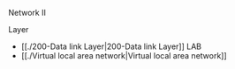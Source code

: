 Network II

Layer
- [[./200-Data link Layer|200-Data link Layer]]
LAB
- [[./Virtual local area network|Virtual local area network]]
